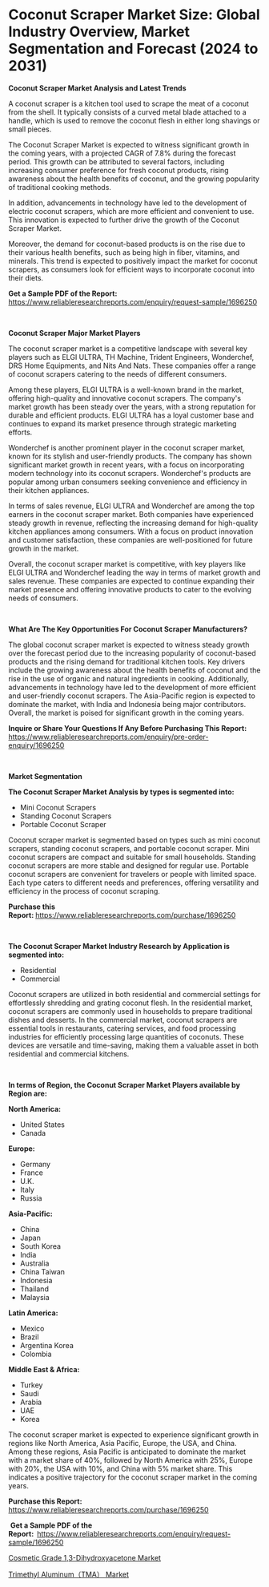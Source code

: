 <p><h1>Coconut Scraper Market Size: Global Industry Overview, Market Segmentation and Forecast (2024 to 2031)</h1></p><p><strong>Coconut Scraper Market Analysis and Latest Trends</strong></p>
<p><p>A coconut scraper is a kitchen tool used to scrape the meat of a coconut from the shell. It typically consists of a curved metal blade attached to a handle, which is used to remove the coconut flesh in either long shavings or small pieces. </p><p>The Coconut Scraper Market is expected to witness significant growth in the coming years, with a projected CAGR of 7.8% during the forecast period. This growth can be attributed to several factors, including increasing consumer preference for fresh coconut products, rising awareness about the health benefits of coconut, and the growing popularity of traditional cooking methods. </p><p>In addition, advancements in technology have led to the development of electric coconut scrapers, which are more efficient and convenient to use. This innovation is expected to further drive the growth of the Coconut Scraper Market. </p><p>Moreover, the demand for coconut-based products is on the rise due to their various health benefits, such as being high in fiber, vitamins, and minerals. This trend is expected to positively impact the market for coconut scrapers, as consumers look for efficient ways to incorporate coconut into their diets.</p></p>
<p><strong>Get a Sample PDF of the Report:&nbsp;</strong> <a href="https://www.reliableresearchreports.com/enquiry/request-sample/1696250">https://www.reliableresearchreports.com/enquiry/request-sample/1696250</a></p>
<p>&nbsp;</p>
<p><strong>Coconut Scraper Major Market Players</strong></p>
<p><p>The coconut scraper market is a competitive landscape with several key players such as ELGI ULTRA, TH Machine, Trident Engineers, Wonderchef, DRS Home Equipments, and Nits And Nats. These companies offer a range of coconut scrapers catering to the needs of different consumers.</p><p>Among these players, ELGI ULTRA is a well-known brand in the market, offering high-quality and innovative coconut scrapers. The company's market growth has been steady over the years, with a strong reputation for durable and efficient products. ELGI ULTRA has a loyal customer base and continues to expand its market presence through strategic marketing efforts.</p><p>Wonderchef is another prominent player in the coconut scraper market, known for its stylish and user-friendly products. The company has shown significant market growth in recent years, with a focus on incorporating modern technology into its coconut scrapers. Wonderchef's products are popular among urban consumers seeking convenience and efficiency in their kitchen appliances.</p><p>In terms of sales revenue, ELGI ULTRA and Wonderchef are among the top earners in the coconut scraper market. Both companies have experienced steady growth in revenue, reflecting the increasing demand for high-quality kitchen appliances among consumers. With a focus on product innovation and customer satisfaction, these companies are well-positioned for future growth in the market.</p><p>Overall, the coconut scraper market is competitive, with key players like ELGI ULTRA and Wonderchef leading the way in terms of market growth and sales revenue. These companies are expected to continue expanding their market presence and offering innovative products to cater to the evolving needs of consumers.</p></p>
<p>&nbsp;</p>
<p><strong>What Are The Key Opportunities For Coconut Scraper Manufacturers?</strong></p>
<p><p>The global coconut scraper market is expected to witness steady growth over the forecast period due to the increasing popularity of coconut-based products and the rising demand for traditional kitchen tools. Key drivers include the growing awareness about the health benefits of coconut and the rise in the use of organic and natural ingredients in cooking. Additionally, advancements in technology have led to the development of more efficient and user-friendly coconut scrapers. The Asia-Pacific region is expected to dominate the market, with India and Indonesia being major contributors. Overall, the market is poised for significant growth in the coming years.</p></p>
<p><strong>Inquire or Share Your Questions If Any Before Purchasing This Report:</strong> <a href="https://www.reliableresearchreports.com/enquiry/pre-order-enquiry/1696250">https://www.reliableresearchreports.com/enquiry/pre-order-enquiry/1696250</a></p>
<p>&nbsp;</p>
<p><strong>Market Segmentation</strong></p>
<p><strong>The Coconut Scraper Market Analysis by types is segmented into:</strong></p>
<p><ul><li>Mini Coconut Scrapers</li><li>Standing Coconut Scrapers</li><li>Portable Coconut Scraper</li></ul></p>
<p><p>Coconut scraper market is segmented based on types such as mini coconut scrapers, standing coconut scrapers, and portable coconut scraper. Mini coconut scrapers are compact and suitable for small households. Standing coconut scrapers are more stable and designed for regular use. Portable coconut scrapers are convenient for travelers or people with limited space. Each type caters to different needs and preferences, offering versatility and efficiency in the process of coconut scraping.</p></p>
<p><strong>Purchase this Report:&nbsp;</strong><a href="https://www.reliableresearchreports.com/purchase/1696250">https://www.reliableresearchreports.com/purchase/1696250</a></p>
<p>&nbsp;</p>
<p><strong>The Coconut Scraper Market Industry Research by Application is segmented into:</strong></p>
<p><ul><li>Residential</li><li>Commercial</li></ul></p>
<p><p>Coconut scrapers are utilized in both residential and commercial settings for effortlessly shredding and grating coconut flesh. In the residential market, coconut scrapers are commonly used in households to prepare traditional dishes and desserts. In the commercial market, coconut scrapers are essential tools in restaurants, catering services, and food processing industries for efficiently processing large quantities of coconuts. These devices are versatile and time-saving, making them a valuable asset in both residential and commercial kitchens.</p></p>
<p>&nbsp;</p>
<p><strong>In terms of Region, the Coconut Scraper Market Players available by Region are:</strong></p>
<p>
    <p> <strong> North America: </strong>
        <ul>
            <li>United States</li>
            <li>Canada</li>
        </ul>
        </p> 
    <p> <strong> Europe: </strong>
        <ul>
            <li>Germany</li>
            <li>France</li>
            <li>U.K.</li>
            <li>Italy</li>
            <li>Russia</li>
        </ul>
        </p> 
    <p> <strong> Asia-Pacific: </strong>
        <ul>
            <li>China</li>
            <li>Japan</li>
            <li>South Korea</li>
            <li>India</li>
            <li>Australia</li>
            <li>China Taiwan</li>
            <li>Indonesia</li>
            <li>Thailand</li>
            <li>Malaysia</li>
        </ul>
        </p> 
    <p> <strong> Latin America: </strong>
        <ul>
            <li>Mexico</li>
            <li>Brazil</li>
            <li>Argentina Korea</li>
            <li>Colombia</li>
        </ul>
        </p> 
    <p> <strong> Middle East & Africa: </strong>
        <ul>
            <li>Turkey</li>
            <li>Saudi</li>
            <li>Arabia</li>
            <li>UAE</li>
            <li>Korea</li>
        </ul>
    </p>
    </p>
<p><p>The coconut scraper market is expected to experience significant growth in regions like North America, Asia Pacific, Europe, the USA, and China. Among these regions, Asia Pacific is anticipated to dominate the market with a market share of 40%, followed by North America with 25%, Europe with 20%, the USA with 10%, and China with 5% market share. This indicates a positive trajectory for the coconut scraper market in the coming years.</p></p>
<p><strong>Purchase this Report: </strong><a href="https://www.reliableresearchreports.com/purchase/1696250">https://www.reliableresearchreports.com/purchase/1696250</a></p>
<p>&nbsp;<strong>Get a Sample PDF of the Report:&nbsp;&nbsp;</strong><a href="https://www.reliableresearchreports.com/enquiry/request-sample/1696250">https://www.reliableresearchreports.com/enquiry/request-sample/1696250</a></p>
<p><strong></strong></p>
<p><p><a href="https://issuu.com/reportprime-2/docs/cosmetic-grade-13-dihydroxyacetone-market-size-203">Cosmetic Grade 1,3-Dihydroxyacetone Market</a></p><p><a href="https://issuu.com/reportprime-2/docs/trimethyl-aluminumtma-market-size-2030.pptx">Trimethyl Aluminum（TMA） Market</a></p></p>